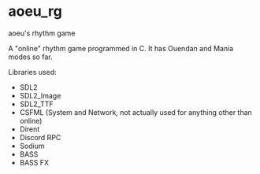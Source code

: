 # aoeu_rg
aoeu's rhythm game

A "online" rhythm game programmed in C.
It has Ouendan and Mania modes so far.

Libraries used:
 - SDL2
 - SDL2_Image
 - SDL2_TTF
 - CSFML (System and Network, not actually used for anything other than online)
 - Dirent
 - Discord RPC
 - Sodium
 - BASS
 - BASS FX
